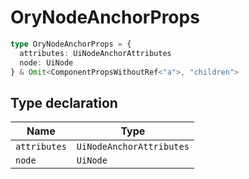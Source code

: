 # OryNodeAnchorProps

```ts
type OryNodeAnchorProps = {
  attributes: UiNodeAnchorAttributes
  node: UiNode
} & Omit<ComponentPropsWithoutRef<"a">, "children">
```

## Type declaration

| Name         | Type                     |
| ------------ | ------------------------ |
| `attributes` | `UiNodeAnchorAttributes` |
| `node`       | `UiNode`                 |
